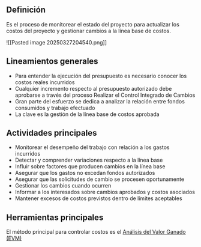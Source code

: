 ## Definición

Es el proceso de monitorear el estado del proyecto para actualizar los costos del proyecto y gestionar cambios a la línea base de costos.

![[Pasted image 20250327204540.png]]
## Lineamientos generales

- Para entender la ejecución del presupuesto es necesario conocer los costos reales incurridos
- Cualquier incremento respecto al presupuesto autorizado debe aprobarse a través del proceso Realizar el Control Integrado de Cambios
- Gran parte del esfuerzo se dedica a analizar la relación entre fondos consumidos y trabajo efectuado
- La clave es la gestión de la línea base de costos aprobada

## Actividades principales

- Monitorear el desempeño del trabajo con relación a los gastos incurridos
- Detectar y comprender variaciones respecto a la línea base
- Influir sobre factores que producen cambios en la línea base
- Asegurar que los gastos no excedan fondos autorizados
- Asegurar que las solicitudes de cambio se procesen oportunamente
- Gestionar los cambios cuando ocurren
- Informar a los interesados sobre cambios aprobados y costos asociados
- Mantener excesos de costos previstos dentro de límites aceptables

## Herramientas principales

El método principal para controlar costos es el [Análisis del Valor Ganado (EVM)](Análisis%20del%20Valor%20Ganado%20(EVM).md)